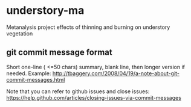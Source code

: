 understory-ma
=============

Metanalysis project effects of thinning and burning on understory vegetation


git commit message format
-------------------------

Short one-line ( <=50 chars) summary, blank line, then longer version if needed. Example: http://tbaggery.com/2008/04/19/a-note-about-git-commit-messages.html

Note that you can refer to github issues and close issues: https://help.github.com/articles/closing-issues-via-commit-messages

